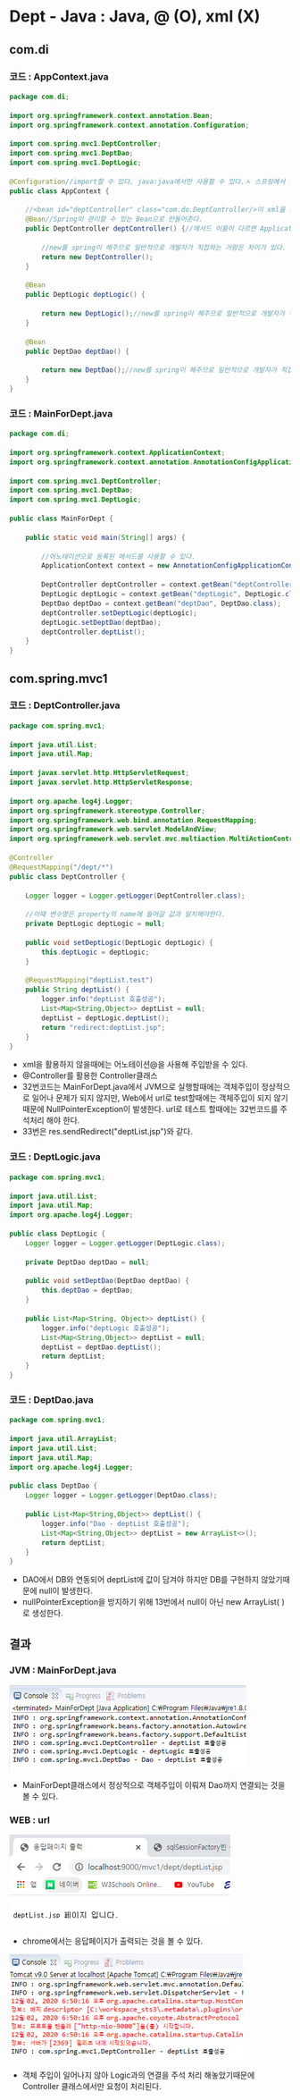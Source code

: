 # Dept - Java : Java, @ \(O\), xml \(X\)

## com.di

### 코드 : AppContext.java

```java
package com.di;

import org.springframework.context.annotation.Bean;
import org.springframework.context.annotation.Configuration;

import com.spring.mvc1.DeptController;
import com.spring.mvc1.DeptDao;
import com.spring.mvc1.DeptLogic;

@Configuration//import할 수 있다. java:java에서만 사용할 수 있다.ㅅ 스프링에서 객체를 주입받을 수 있게 해준다.
public class AppContext {
	
	//<bean id="deptController" class="com.do.DeptController/>이 xml을 자바에서 어노테이션을 활용하면 할 수 있다.
	@Bean//Spring이 관리할 수 있는 Bean으로 만들어준다.
	public DeptController deptController() {//메서드 이름이 다르면 ApplicationContext, BeanFactory가 찾을 수 없다.
		
		//new를 spring이 해주므로 일반적으로 개발자가 직접하는 거랑은 차이가 있다. 생성자가 호출되면 deptController가 메모리에 로딩된다. 언제? 메서드가 호출될때네 spring이 주입해준다.=di
		return new DeptController();
	}
	
	@Bean
	public DeptLogic deptLogic() {
		
		return new DeptLogic();//new를 spring이 해주므로 일반적으로 개발자가 직접하는 거랑은 차이가 있다.
	}
	
	@Bean
	public DeptDao deptDao() {
		
		return new DeptDao();//new를 spring이 해주므로 일반적으로 개발자가 직접하는 거랑은 차이가 있다.
	}
}
```

### 코드 : MainForDept.java

```java
package com.di;

import org.springframework.context.ApplicationContext;
import org.springframework.context.annotation.AnnotationConfigApplicationContext;

import com.spring.mvc1.DeptController;
import com.spring.mvc1.DeptDao;
import com.spring.mvc1.DeptLogic;

public class MainForDept {

	public static void main(String[] args) {
		
		//어노테이션으로 등록된 메서드를 사용할 수 있다.
		ApplicationContext context = new AnnotationConfigApplicationContext(AppContext.class);
		
		DeptController deptController = context.getBean("deptController", DeptController.class);
		DeptLogic deptLogic = context.getBean("deptLogic", DeptLogic.class);
		DeptDao deptDao = context.getBean("deptDao", DeptDao.class);
		deptController.setDeptLogic(deptLogic);
		deptLogic.setDeptDao(deptDao);
		deptController.deptList();
	}
}

```

## com.spring.mvc1

### 코드 : DeptController.java

```java
package com.spring.mvc1;

import java.util.List;
import java.util.Map;

import javax.servlet.http.HttpServletRequest;
import javax.servlet.http.HttpServletResponse;

import org.apache.log4j.Logger;
import org.springframework.stereotype.Controller;
import org.springframework.web.bind.annotation.RequestMapping;
import org.springframework.web.servlet.ModelAndView;
import org.springframework.web.servlet.mvc.multiaction.MultiActionController;

@Controller
@RequestMapping("/dept/*")
public class DeptController {

	Logger logger = Logger.getLogger(DeptController.class);
	
	//이때 변수명은 property의 name에 들어갈 값과 일치해야한다.
	private DeptLogic deptLogic = null;
	
	public void setDeptLogic(DeptLogic deptLogic) {
		this.deptLogic = deptLogic;
	}

	@RequestMapping("deptList.test")
	public String deptList() {
		logger.info("deptList 호출성공");
		List<Map<String,Object>> deptList = null;
		deptList = deptLogic.deptList();
		return "redirect:deptList.jsp";
	}
}
```

* xml을 활용하지 않을때에는 어노테이션@을 사용해 주입받을 수 있다.
* @Controller를 활용한 Controller클래스
* 32번코드는 MainForDept.java에서 JVM으로 실행할때에는 객체주입이 정상적으로 일어나 문제가 되지 않지만, Web에서 url로 test할때에는 객체주입이 되지 않기때문에 NullPointerException이 발생한다. url로 테스트 할때에는 32번코드를 주석처리 해야 한다.
* 33번은 res.sendRedirect\("deptList.jsp"\)와 같다.

### 코드 : DeptLogic.java

```java
package com.spring.mvc1;

import java.util.List;
import java.util.Map;
import org.apache.log4j.Logger;

public class DeptLogic {
	Logger logger = Logger.getLogger(DeptLogic.class);
	
	private DeptDao deptDao = null;

	public void setDeptDao(DeptDao deptDao) {
		this.deptDao = deptDao;
	}

	public List<Map<String, Object>> deptList() {
		logger.info("deptLogic 호출성공");
		List<Map<String,Object>> deptList = null;
		deptList = deptDao.deptList();
		return deptList;
	}
}
```

### 코드 : DeptDao.java

```java
package com.spring.mvc1;

import java.util.ArrayList;
import java.util.List;
import java.util.Map;
import org.apache.log4j.Logger;

public class DeptDao {
	Logger logger = Logger.getLogger(DeptDao.class);

	public List<Map<String,Object>> deptList() {
		logger.info("Dao - deptList 호출성공");
		List<Map<String,Object>> deptList = new ArrayList<>();
		return deptList;
	}
}
```

* DAO에서 DB와 연동되어 deptList에 값이 담겨야 하지만 DB를 구현하지 않았기때문에 null이 발생한다.
* nullPointerException을 방지하기 위해 13번에서 null이 아닌 new ArrayList\( \)로 생성한다.

## 결과

### JVM : MainForDept.java

![](../../../.gitbook/assets/mainfordept-jvn-console.png)

* MainForDept클래스에서 정상적으로 객체주입이 이뤄져 Dao까지 연결되는 것을 볼 수 있다.

### WEB : url

![](../../../.gitbook/assets/url-jsp.png)

* chrome에서는 응답페이지가 출력되는 것을 볼 수 있다.

![](../../../.gitbook/assets/url-jsp-console.png)

* 객체 주입이 일어나지 않아 Logic과의 연결을 주석 처리 해놓았기때문에 Controller 클래스에서만 요청이 처리된다.

